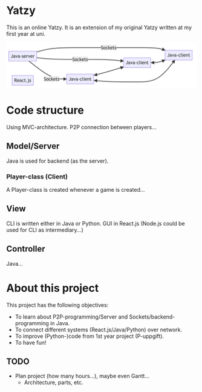 # Yatzy
This is an online Yatzy. It is an extension of my original Yatzy written at my first year at uni. 

![Structure of program](media/structure.png)

# Code structure
Using MVC-architecture. P2P connection between players...

## Model/Server
Java is used for backend (as the server). 

### Player-class (Client)
A Player-class is created whenever a game is created... 

## View
CLI is written either in Java or Python.
GUI in React.js (Node.js could be used for CLI as intermediary...)

## Controller
Java...

# About this project
This project has the following objectives:

* To learn about P2P-programming/Server and Sockets/backend-programming in Java.
* To connect different systems (React.js/Java/Python) over network. 
* To improve (Python-)code from 1st year project (P-uppgift).
* To have fun!

## TODO
* Plan project (how many hours...), maybe even Gantt...
	* Architecture, parts, etc.
